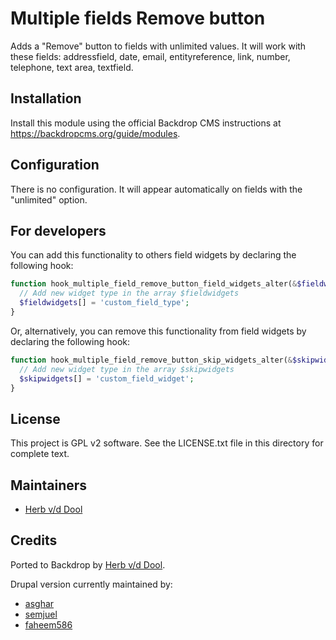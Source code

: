 # Multiple fields Remove button

Adds a "Remove" button to fields with unlimited values. It will work with these
fields: addressfield, date, email, entityreference, link, number, telephone,
text area, textfield.

## Installation

Install this module using the official Backdrop CMS instructions at
<https://backdropcms.org/guide/modules>.

## Configuration

There is no configuration. It will appear automatically on fields with the
"unlimited" option.

## For developers

You can add this functionality to others field widgets by declaring the
following hook:

```php
function hook_multiple_field_remove_button_field_widgets_alter(&$fieldwidgets) {
  // Add new widget type in the array $fieldwidgets
  $fieldwidgets[] = 'custom_field_type';
}
```

Or, alternatively, you can remove this functionality from field widgets by
declaring the following hook:

```php
function hook_multiple_field_remove_button_skip_widgets_alter(&$skipwidgets) {
  // Add new widget type in the array $skipwidgets
  $skipwidgets[] = 'custom_field_widget';
}
```

## License

This project is GPL v2 software. See the LICENSE.txt file in this directory
for complete text.

## Maintainers

* [Herb v/d Dool](https://github.com/herbdool)

## Credits

Ported to Backdrop by [Herb v/d Dool](https://github.com/herbdool).

Drupal version currently maintained by:

* [asghar](https://www.drupal.org/u/asghar)
* [semjuel](https://www.drupal.org/u/semjuel)
* [faheem586](https://www.drupal.org/u/faheem586)
